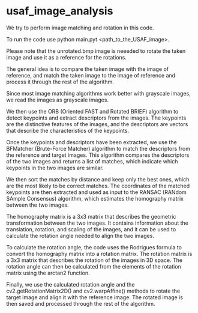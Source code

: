 # usaf_image_analysis

We try to perform image matching and rotation in this code.

To run the code use python main.pyt <path_to_the_USAF_image>.

Please note that the unrotated.bmp image is neeeded to rotate the taken image and use it as a reference for the rotations.

The general idea is to compare the taken image with the image of reference, and match the taken image to the image of reference and process it through the rest of the algorithm.

Since most image matching algorithms work better with grayscale images, we read the images as grayscale images.

We then use the ORB (Oriented FAST and Rotated BRIEF) algorithm to detect keypoints and extract descriptors from the images. 
The keypoints are the distinctive features of the images, and the descriptors are vectors that describe the characteristics of the keypoints.

Once the keypoints and descriptors have been extracted, we use the BFMatcher (Brute-Force Matcher) algorithm to match the descriptors from the reference and target images. 
This algorithm compares the descriptors of the two images and returns a list of matches, which indicate which keypoints in the two images are similar.

We then sort the matches by distance and keep only the best ones, which are the most likely to be correct matches. 
The coordinates of the matched keypoints are then extracted and used as input to the RANSAC (RANdom SAmple Consensus) algorithm, which estimates the homography matrix between the two images.

The homography matrix is a 3x3 matrix that describes the geometric transformation between the two images. 
It contains information about the translation, rotation, and scaling of the images, and it can be used to calculate the rotation angle needed to align the two images.

To calculate the rotation angle, the code uses the Rodrigues formula to convert the homography matrix into a rotation matrix. 
The rotation matrix is a 3x3 matrix that describes the rotation of the images in 3D space. 
The rotation angle can then be calculated from the elements of the rotation matrix using the arctan2 function.

Finally, we use the calculated rotation angle and the cv2.getRotationMatrix2D() and cv2.warpAffine() methods to rotate the target image and align it with the reference image. 
The rotated image is then saved and processed through the rest of the algorithm.
